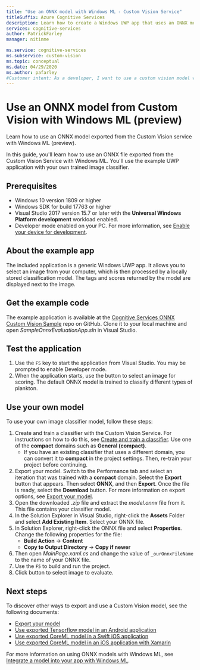 ```yaml
---
title: "Use an ONNX model with Windows ML - Custom Vision Service"
titleSuffix: Azure Cognitive Services
description: Learn how to create a Windows UWP app that uses an ONNX model exported from Azure Cognitive Services.
services: cognitive-services
author: PatrickFarley
manager: nitinme

ms.service: cognitive-services
ms.subservice: custom-vision
ms.topic: conceptual
ms.date: 04/29/2020
ms.author: pafarley
#Customer intent: As a developer, I want to use a custom vision model with Windows ML.
---
```


# Use an ONNX model from Custom Vision with Windows ML (preview)

Learn how to use an ONNX model exported from the Custom Vision service with Windows ML (preview).

In this guide, you'll learn how to use an ONNX file exported from the Custom Vision Service with Windows ML. You'll use the example UWP application with your own trained image classifier.

## Prerequisites

* Windows 10 version 1809 or higher
* Windows SDK for build 17763 or higher
* Visual Studio 2017 version 15.7 or later with the __Universal Windows Platform development__ workload enabled.
* Developer mode enabled on your PC. For more information, see [Enable your device for development](/windows/uwp/get-started/enable-your-device-for-development).

## About the example app

The included application is a generic Windows UWP app. It allows you to select an image from your computer, which is then processed by a locally stored classification model. The tags and scores returned by the model are displayed next to the image.

## Get the example code

The example application is available at the [Cognitive Services ONNX Custom Vision Sample](https://github.com/Azure-Samples/cognitive-services-onnx-customvision-sample) repo on GitHub. Clone it to your local machine and open *SampleOnnxEvaluationApp.sln* in Visual Studio.

## Test the application

1. Use the `F5` key to start the application from Visual Studio. You may be prompted to enable Developer mode.
1. When the application starts, use the button to select an image for scoring. The default ONNX model is trained to classify different types of plankton.

## Use your own model

To use your own image classifier model, follow these steps:

1. Create and train a classifier with the Custom Vision Service. For instructions on how to do this, see [Create and train a classifier](./getting-started-build-a-classifier.md). Use one of the **compact** domains such as **General (compact)**. 
   * If you have an existing classifier that uses a different domain, you can convert it to **compact** in the project settings. Then, re-train your project before continuing.
1. Export your model. Switch to the Performance tab and select an iteration that was trained with a **compact** domain. Select the **Export** button that appears. Then select **ONNX**, and then **Export**. Once the file is ready, select the **Download** button. For more information on export options, see [Export your model](./export-your-model.md).
1. Open the downloaded *.zip* file and extract the *model.onnx* file from it. This file contains your classifier model.
1. In the Solution Explorer in Visual Studio, right-click the **Assets** Folder and select __Add Existing Item__. Select your ONNX file.
1. In Solution Explorer, right-click the ONNX file and select **Properties**. Change the following properties for the file:
   * __Build Action__ -> __Content__
   * __Copy to Output Directory__ -> __Copy if newer__
1. Then open _MainPage.xaml.cs_ and change the value of `_ourOnnxFileName` to the name of your ONNX file.
1. Use the `F5` to build and run the project.
1. Click button to select image to evaluate.

## Next steps

To discover other ways to export and use a Custom Vision model, see the following documents:

* [Export your model](./export-your-model.md)
* [Use exported Tensorflow model in an Android application](https://github.com/Azure-Samples/cognitive-services-android-customvision-sample)
* [Use exported CoreML model in a Swift iOS application](https://go.microsoft.com/fwlink/?linkid=857726)
* [Use exported CoreML model in an iOS application with Xamarin](https://github.com/xamarin/ios-samples/tree/master/ios11/CoreMLAzureModel)

For more information on using ONNX models with Windows ML, see [Integrate a model into your app with Windows ML](/windows/ai/windows-ml/integrate-model).